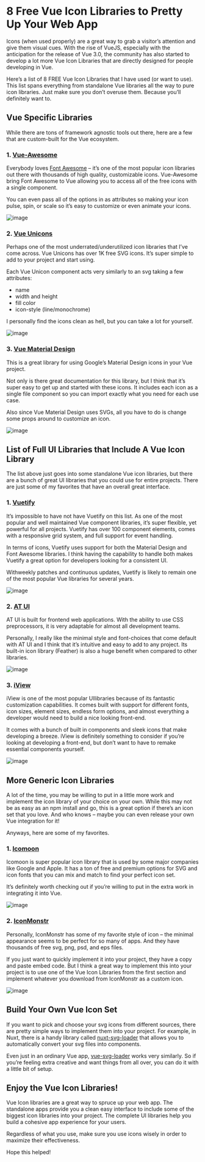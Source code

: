 # 8 Free Vue Icon Libraries to Pretty Up Your Web App

Icons (when used properly) are a great way to grab a visitor’s attention and give them visual cues. With the rise of VueJS, especially with the anticipation for the release of Vue 3.0, the community has also started to develop a lot more Vue Icon Libraries that are directly designed for people developing in Vue.

Here’s a list of 8 FREE Vue Icon Libraries that I have used (or want to use). This list spans everything from standalone Vue libraries all the way to pure icon libraries. Just make sure you don’t overuse them. Because you’ll definitely want to.

## Vue Specific Libraries

While there are tons of framework agnostic tools out there, here are a few that are custom-built for the Vue ecosystem.

### 1. [Vue-Awesome](https://github.com/Justineo/vue-awesome)

Everybody loves [Font Awesome](https://fontawesome.com/) – it’s one of the most popular icon libraries out there with thousands of high quality, customizable icons. Vue-Awesome bring Font Awesome to Vue allowing you to access all of the free icons with a single component.

You can even pass all of the options in as attributes so making your icon pulse, spin, or scale so it’s easy to customize or even animate your icons.

![image](https://user-images.githubusercontent.com/18535681/159400303-8cfa1f98-2d2b-410e-9935-480115197b8b.png)

### 2. [Vue Unicons](https://github.com/antonreshetov/vue-unicons)

Perhaps one of the most underrated/underutilized icon libraries that I’ve come across. Vue Unicons has over 1K free SVG icons. It’s super simple to add to your project and start using.

Each Vue Unicon component acts very similarly to an svg taking a few attributes:

-   name
-   width and height
-   fill color
-   icon-style (line/monochrome)

I personally find the icons clean as hell, but you can take a lot for yourself.

![image](https://user-images.githubusercontent.com/18535681/159401232-0bdfb060-af41-4b60-b9da-113ee0707435.png)

### 3. [Vue Material Design](https://github.com/robcresswell/vue-material-design-icons)

This is a great library for using Google’s Material Design icons in your Vue project.

Not only is there great documentation for this library, but I think that it’s super easy to get up and started with these icons. It includes each icon as a single file component so you can import exactly what you need for each use case.

Also since Vue Material Design uses SVGs, all you have to do is change some props around to customize an icon.

![image](https://user-images.githubusercontent.com/18535681/159401248-41d0c36e-9249-413b-aff3-300d959dbecf.png)

## List of Full UI Libraries that Include A Vue Icon Library

The list above just goes into some standalone Vue icon libraries, but there are a bunch of great UI libraries that you could use for entire projects. There are just some of my favorites that have an overall great interface.

### 1. [Vuetify](https://vuetifyjs.com/en/)

It’s impossible to have not have Vuetify on this list. As one of the most popular and well maintained Vue component libraries, it’s super flexible, yet powerful for all projects. Vuetify has over 100 component elements, comes with a responsive grid system, and full support for event handling.

In terms of icons, Vuetify uses support for both the Material Design and Font Awesome libraries. I think having the capability to handle both makes Vuetify a great option for developers looking for a consistent UI.

Withweekly patches and continuous updates, Vuetify is likely to remain one of the most popular Vue libraries for several years.

![image](https://user-images.githubusercontent.com/18535681/159401257-1d17bdb0-a4db-49c0-b78c-6121f5809590.png)

### 2. [AT UI](https://at-ui.github.io/at-ui/#/en)

AT UI is built for frontend web applications. With the ability to use CSS preprocessors, it is very adaptable for almost all development teams.

Personally, I really like the minimal style and font-choices that come default with AT UI and I think that it’s intuitive and easy to add to any project. Its built-in icon library (Feather) is also a huge benefit when compared to other libraries.

![image](https://user-images.githubusercontent.com/18535681/159401282-2f22a6f7-5cd9-47f6-a9da-6a56c0ccd420.png)

### 3. [iView](https://www.iviewui.com/)

iView is one of the most popular UIlibraries because of its fantastic customization capabilities. It comes built with support for different fonts, icon sizes, element sizes, endless form options, and almost everything a developer would need to build a nice looking front-end.

It comes with a bunch of built in components and sleek icons that make developing a breeze. iView is definitely something to consider if you’re looking at developing a front-end, but don’t want to have to remake essential components yourself.

![image](https://user-images.githubusercontent.com/18535681/159401293-659ee407-41aa-413e-b98d-72123c228032.png)

## More Generic Icon Libraries

A lot of the time, you may be willing to put in a little more work and implement the icon library of your choice on your own. While this may not be as easy as an npm install and go, this is a great option if there’s an icon set that you love. And who knows – maybe you can even release your own Vue integration for it!

Anyways, here are some of my favorites.

### 1. [Icomoon](https://icomoon.io/)

Icomoon is super popular icon library that is used by some major companies like Google and Apple. It has a ton of free and premium options for SVG and icon fonts that you can mix and match to find your perfect icon set.

It’s definitely worth checking out if you’re willing to put in the extra work in integrating it into Vue.

![image](https://user-images.githubusercontent.com/18535681/159401305-5d4ef30a-f975-4cf8-b1a0-e7c4766e9099.png)

### 2. [IconMonstr](https://iconmonstr.com/)

Personally, IconMonstr has some of my favorite style of icon – the minimal appearance seems to be perfect for so many of apps. And they have thousands of free svg, png, psd, and eps files.

If you just want to quickly implement it into your project, they have a copy and paste embed code. But I think a great way to implement this into your project is to use one of the Vue Icon Libraries from the first section and implement whatever you download from IconMonstr as a custom icon.

![image](https://user-images.githubusercontent.com/18535681/159401331-871dc47a-3803-462d-b1ec-a31d4e911833.png)

## Build Your Own Vue Icon Set

If you want to pick and choose your svg icons from different sources, there are pretty simple ways to implement them into your project. For example, in Nuxt, there is a handy library called [nuxt-svg-loader](https://www.npmjs.com/package/nuxt-svg-loader) that allows you to automatically convert your svg files into components.

Even just in an ordinary Vue app, [vue-svg-loader](https://www.npmjs.com/package/vue-svg-loader) works very similarly. So if you’re feeling extra creative and want things from all over, you can do it with a little bit of setup.

## Enjoy the Vue Icon Libraries!

Vue Icon libraries are a great way to spruce up your web app. The standalone apps provide you a clean easy interface to include some of the biggest icon libraries into your project. The complete UI libraries help you build a cohesive app experience for your users.

Regardless of what you use, make sure you use icons wisely in order to maximize their effectiveness.

Hope this helped!
